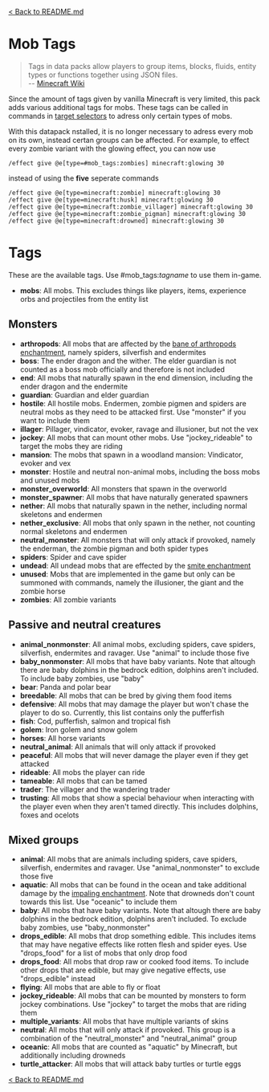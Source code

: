 [< Back to README.md](README.md)

# Mob Tags
> Tags in data packs allow players to group items, blocks, fluids, entity types or functions together using JSON files.<br>
> -- [Minecraft Wiki](https://minecraft.gamepedia.com/index.php?title=Tag&oldid=1416823)

Since the amount of tags given by vanilla Minecraft is very limited, this pack adds various additional tags for mobs. These tags can be called in commands in [target selectors](https://minecraft.gamepedia.com/Commands#Target_selectors) to adress only certain types of mobs.

With this datapack nstalled, it is no longer necessary to adress every mob on its own, instead certan groups can be affected. For example, to effect every zombie variant with the glowing effect, you can now use

```
/effect give @e[type=#mob_tags:zombies] minecraft:glowing 30
```

instead of using the **five** seperate commands

```
/effect give @e[type=minecraft:zombie] minecraft:glowing 30
/effect give @e[type=minecraft:husk] minecraft:glowing 30
/effect give @e[type=minecraft:zombie_villager] minecraft:glowing 30
/effect give @e[type=minecraft:zombie_pigman] minecraft:glowing 30
/effect give @e[type=minecraft:drowned] minecraft:glowing 30
```

# Tags
These are the available tags. Use #mob_tags:*tagname* to use them in-game.

* **mobs**: All mobs. This excludes things like players, items, experience orbs and projectiles from the entity list
  
## Monsters
* **arthropods**: All mobs that are affected by the [bane of arthropods enchantment](https://minecraft.gamepedia.com/Bane_of_Arthropods), namely spiders, silverfish and endermites
* **boss**: The ender dragon and the wither. The elder guardian is not counted as a boss mob officially and therefore is not included
* **end**: All mobs that naturally spawn in the end dimension, including the ender dragon and the endermite
* **guardian**: Guardian and elder guardian
* **hostile**: All hostile mobs. Endermen, zombie pigmen and spiders are neutral mobs as they need to be attacked first. Use "monster" if you want to include them
* **illager**: Pillager, vindicator, evoker, ravage and illusioner, but not the vex
* **jockey**: All mobs that can mount other mobs. Use "jockey_rideable" to target the mobs they are riding
* **mansion**: The mobs that spawn in a woodland mansion: Vindicator, evoker and vex
* **monster**: Hostile and neutral non-animal mobs, including the boss mobs and unused mobs
* **monster_overworld**: All monsters that spawn in the overworld
* **monster_spawner**: All mobs that have naturally generated spawners
* **nether**: All mobs that naturally spawn in the nether, including normal skeletons and endermen
* **nether_exclusive**: All mobs that only spawn in the nether, not counting normal skeletons and endermen
* **neutral_monster**: All monsters that will only attack if provoked, namely the enderman, the zombie pigman and both spider types
* **spiders**: Spider and cave spider
* **undead**: All undead mobs that are effected by the [smite enchantment](https://minecraft.gamepedia.com/Smite)
* **unused**: Mobs that are implemented in the game but only can be summoned with commands, namely the illusioner, the giant and the zombie horse
* **zombies**: All zombie variants

## Passive and neutral creatures
* **animal_nonmonster**: All animal mobs, excluding spiders, cave spiders, silverfish, endermites and ravager. Use "animal" to include those five
* **baby_nonmonster**: All mobs that have baby variants. Note that altough there are baby dolphins in the bedrock edition, dolphins aren't included. To include baby zombies, use "baby"
* **bear**: Panda and polar bear
* **breedable**: All mobs that can be bred by giving them food items
* **defensive**: All mobs that may damage the player but won't chase the player to do so. Currently, this list contains only the pufferfish
* **fish**: Cod, pufferfish, salmon and  tropical fish
* **golem**: Iron golem and snow golem
* **horses**: All horse variants
* **neutral_animal**: All animals that will only attack if provoked
* **peaceful**: All mobs that will never damage the player even if they get attacked
* **rideable**: All mobs the player can ride
* **tameable**: All mobs that can be tamed
* **trader**: The villager and the wandering trader
* **trusting**: All mobs that show a special behaviour when interacting with the player even when they aren't tamed directly. This includes dolphins, foxes and ocelots

## Mixed groups
* **animal**: All mobs that are animals including spiders, cave spiders, silverfish, endermites and ravager. Use "animal_nonmonster" to exclude those five
* **aquatic**: All mobs that can be found in the ocean and take additional damage by the [impaling enchantment](https://minecraft.gamepedia.com/Impaling). Note that drowneds don't count towards this list. Use "oceanic" to include them
* **baby**: All mobs that have baby variants. Note that altough there are baby dolphins in the bedrock edition, dolphins aren't included. To exclude baby zombies, use "baby_nonmonster"
* **drops_edible**: All mobs that drop something edible. This includes items that may have negative effects like rotten flesh and spider eyes. Use "drops_food" for a list of mobs that only drop food
* **drops_food**: All  mobs that drop raw or cooked food items. To include other drops that are edible, but may give negative effects, use "drops_edible" instead
* **flying**: All mobs that are able to fly or float
* **jockey_rideable**: All mobs that can be mounted by monsters to form jockey combinations. Use "jockey" to target the mobs that are riding them
* **multiple_variants**: All mobs that have multiple variants of skins
* **neutral**: All mobs that will only attack if provoked. This group is a combination of the "neutral_monster" and "neutral_animal" group
* **oceanic**: All mobs that are counted as "aquatic" by Minecraft, but additionally including drowneds
* **turtle_attacker**: All mobs that will attack baby turtles or turtle eggs

[< Back to README.md](README.md)